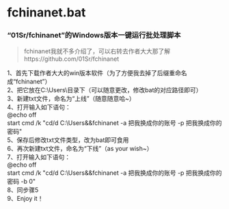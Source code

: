 # fchinanet.bat
### “01Sr/fchinanet”的Windows版本一键运行批处理脚本  

>fchinanet我就不多介绍了，可以右转去作者大大那了解https://github.com/01Sr/fchinanet

1、首先下载作者大大的win版本软件（为了方便我去掉了后缀重命名成“fchinanet”）  
2、把它放在C:\Users\目录下（可以随意更改，修改bat的对应路径即可）  
3、新建txt文件，命名为“上线”（随意随意哈~）  
4、打开输入如下语句：  
@echo off  
start cmd /k "cd/d C:\Users&&fchinanet -a 把我换成你的账号 -p 把我换成你的密码"  
5、保存后修改txt文件类型，改为bat即可食用  
6、再次新建txt文件，命名为“下线”（as your wish~）  
7、打开输入如下语句：  
@echo off  
start cmd /k "cd/d C:\Users&&fchinanet -a 把我换成你的账号 -p 把我换成你的密码 -b 0"  
8、同步骤5  
9、Enjoy it！
